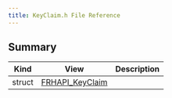 ```yaml
---
title: KeyClaim.h File Reference
---
```


## Summary
| Kind | View | Description |
|------|------|-------------|
|struct|[FRHAPI_KeyClaim](/unreal-plugins/all/structfrhapi__keyclaim/#structFRHAPI__KeyClaim)||
